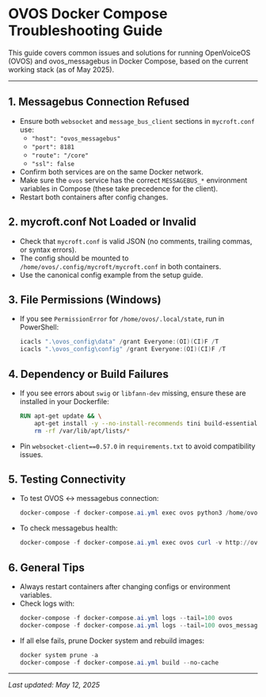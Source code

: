 # OVOS Docker Compose Troubleshooting Guide

This guide covers common issues and solutions for running OpenVoiceOS (OVOS) and ovos_messagebus in Docker Compose, based on the current working stack (as of May 2025).

---

## 1. Messagebus Connection Refused
- Ensure both `websocket` and `message_bus_client` sections in `mycroft.conf` use:
  - `"host": "ovos_messagebus"`
  - `"port": 8181`
  - `"route": "/core"`
  - `"ssl": false`
- Confirm both services are on the same Docker network.
- Make sure the `ovos` service has the correct `MESSAGEBUS_*` environment variables in Compose (these take precedence for the client).
- Restart both containers after config changes.

## 2. mycroft.conf Not Loaded or Invalid
- Check that `mycroft.conf` is valid JSON (no comments, trailing commas, or syntax errors).
- The config should be mounted to `/home/ovos/.config/mycroft/mycroft.conf` in both containers.
- Use the canonical config example from the setup guide.

## 3. File Permissions (Windows)
- If you see `PermissionError` for `/home/ovos/.local/state`, run in PowerShell:
  ```powershell
  icacls ".\ovos_config\data" /grant Everyone:(OI)(CI)F /T
  icacls ".\ovos_config\config" /grant Everyone:(OI)(CI)F /T
  ```

## 4. Dependency or Build Failures
- If you see errors about `swig` or `libfann-dev` missing, ensure these are installed in your Dockerfile:
  ```Dockerfile
  RUN apt-get update && \
      apt-get install -y --no-install-recommends tini build-essential libglib2.0-0 libsm6 libxext6 libxrender-dev swig libfann-dev && \
      rm -rf /var/lib/apt/lists/*
  ```
- Pin `websocket-client==0.57.0` in `requirements.txt` to avoid compatibility issues.

## 5. Testing Connectivity
- To test OVOS <-> messagebus connection:
  ```powershell
  docker-compose -f docker-compose.ai.yml exec ovos python3 /home/ovos/ovos_test_connection.py
  ```
- To check messagebus health:
  ```powershell
  docker-compose -f docker-compose.ai.yml exec ovos curl -v http://ovos_messagebus:8181/core
  ```

## 6. General Tips
- Always restart containers after changing configs or environment variables.
- Check logs with:
  ```powershell
  docker-compose -f docker-compose.ai.yml logs --tail=100 ovos
  docker-compose -f docker-compose.ai.yml logs --tail=100 ovos_messagebus
  ```
- If all else fails, prune Docker system and rebuild images:
  ```powershell
  docker system prune -a
  docker-compose -f docker-compose.ai.yml build --no-cache
  ```

---

_Last updated: May 12, 2025_
